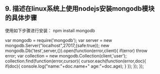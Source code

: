 ## 9. 描述在linux系统上使用nodejs安装mongodb模块的具体步骤
使用如下步骤进行安装：
npm install mongodb

var mongodb = require('mongodb');
var server = new mongodb.Server("localhost",27017,{safe:true});
new mongodb.Db('test',server,{}).open(function(error,client){
    if(error) throw error;
    var collection = new mongodb.Collection(client,'user');
    collection.find(function(error,cursor){
        cursor.each(function(error,doc){
            if(doc){
                console.log("name:"+doc.name+" age:"+doc.age);
            }
        });
    });
});
